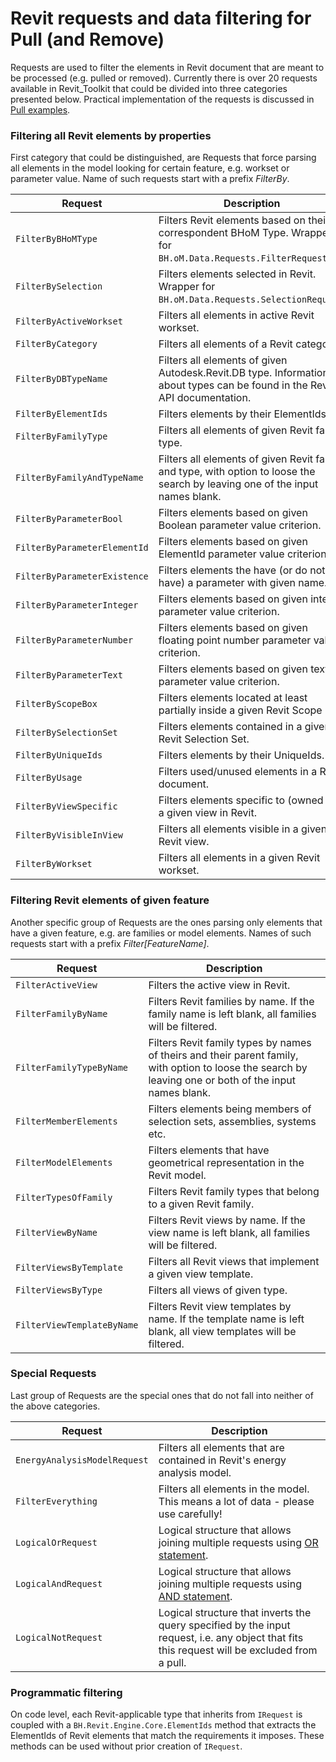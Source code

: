 # Revit requests and data filtering for Pull (and Remove)

Requests are used to filter the elements in Revit document that are meant to be processed (e.g. pulled or removed). Currently there is over 20 requests available in Revit_Toolkit that could be divided into three categories presented below. Practical implementation of the requests is discussed in [Pull examples](Pull-examples).

### Filtering all Revit elements by properties
First category that could be distinguished, are Requests that force parsing all elements in the model looking for certain feature, e.g. workset or parameter value. Name of such requests start with a prefix _FilterBy_.

| Request | Description |
|----------------|--------------|
| `FilterByBHoMType` | Filters Revit elements based on their correspondent BHoM Type. Wrapper for `BH.oM.Data.Requests.FilterRequest`. |
| `FilterBySelection` | Filters elements selected in Revit. Wrapper for `BH.oM.Data.Requests.SelectionRequest`. |
| `FilterByActiveWorkset` | Filters all elements in active Revit workset. |
| `FilterByCategory` | Filters all elements of a Revit category. |
| `FilterByDBTypeName` | Filters all elements of given Autodesk.Revit.DB type. Information about types can be found in the Revit API documentation. |
| `FilterByElementIds` | Filters elements by their ElementIds. |
| `FilterByFamilyType` | Filters all elements of given Revit family type. |
| `FilterByFamilyAndTypeName` | Filters all elements of given Revit family and type, with option to loose the search by leaving one of the input names blank. |
| `FilterByParameterBool` | Filters elements based on given Boolean parameter value criterion. |
| `FilterByParameterElementId` | Filters elements based on given ElementId parameter value criterion." |
| `FilterByParameterExistence` | Filters elements the have (or do not have) a parameter with given name. |
| `FilterByParameterInteger` | Filters elements based on given integer parameter value criterion. |
| `FilterByParameterNumber` | Filters elements based on given floating point number parameter value criterion. |
| `FilterByParameterText` | Filters elements based on given text parameter value criterion. |
| `FilterByScopeBox` | Filters elements located at least partially inside a given Revit Scope Box. |
| `FilterBySelectionSet` | Filters elements contained in a given Revit Selection Set. |
| `FilterByUniqueIds` | Filters elements by their UniqueIds. |
| `FilterByUsage` | Filters used/unused elements in a Revit document. |
| `FilterByViewSpecific` | Filters elements specific to (owned by) a given view in Revit. |
| `FilterByVisibleInView` | Filters all elements visible in a given Revit view. |
| `FilterByWorkset` | Filters all elements in a given Revit workset. |

### Filtering Revit elements of given feature
Another specific group of Requests are the ones parsing only elements that have a given feature, e.g. are families or model elements. Names of such requests start with a prefix _Filter[FeatureName]_.

| Request | Description |
|----------------|--------------|
| `FilterActiveView` | Filters the active view in Revit. |
| `FilterFamilyByName` | Filters Revit families by name. If the family name is left blank, all families will be filtered. |
| `FilterFamilyTypeByName` | Filters Revit family types by names of theirs and their parent family, with option to loose the search by leaving one or both of the input names blank. |
| `FilterMemberElements` | Filters elements being members of selection sets, assemblies, systems etc. |
| `FilterModelElements` | Filters elements that have geometrical representation in the Revit model. |
| `FilterTypesOfFamily` | Filters Revit family types that belong to a given Revit family. |
| `FilterViewByName` | Filters Revit views by name. If the view name is left blank, all families will be filtered. |
| `FilterViewsByTemplate` | Filters all Revit views that implement a given view template. |
| `FilterViewsByType` | Filters all views of given type. |
| `FilterViewTemplateByName` | Filters Revit view templates by name. If the template name is left blank, all view templates will be filtered. |

### Special Requests
Last group of Requests are the special ones that do not fall into neither of the above categories.

| Request | Description |
|----------------|--------------|
| `EnergyAnalysisModelRequest` | Filters all elements that are contained in Revit's energy analysis model. |
| `FilterEverything` | Filters all elements in the model. This means a lot of data - please use carefully! |
| `LogicalOrRequest` | Logical structure that allows joining multiple requests using [OR statement](https://en.wikipedia.org/wiki/OR_gate). |
| `LogicalAndRequest` | Logical structure that allows joining multiple requests using [AND statement](https://en.wikipedia.org/wiki/AND_gate). |
| `LogicalNotRequest` | Logical structure that inverts the query specified by the input request, i.e. any object that fits this request will be excluded from a pull. |

### Programmatic filtering
On code level, each Revit-applicable type that inherits from `IRequest` is coupled with a `BH.Revit.Engine.Core.ElementIds` method that extracts the ElementIds of Revit elements that match the requirements it imposes. These methods can be used without prior creation of `IRequest`.
